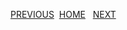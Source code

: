 [PREVIOUS](https://dinaalsaid.github.io/reading-notes/class-02) &nbsp;[HOME](https://dinaalsaid.github.io/reading-notes/)  &nbsp; [NEXT](https://dinaalsaid.github.io/reading-notes/) 

